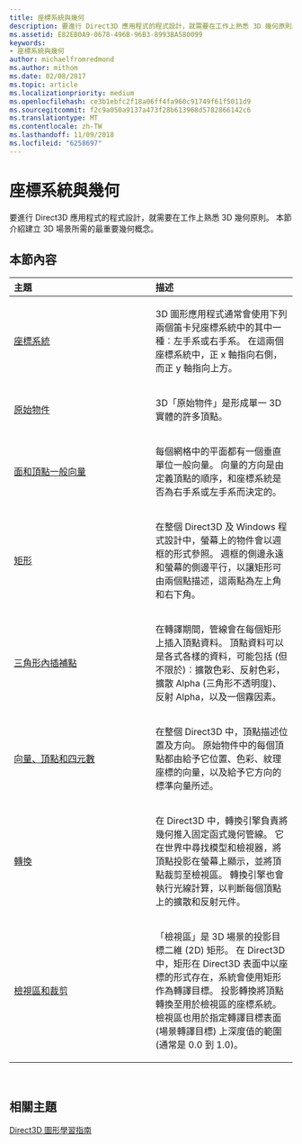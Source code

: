 ```yaml
---
title: 座標系統與幾何
description: 要進行 Direct3D 應用程式的程式設計，就需要在工作上熟悉 3D 幾何原則。 本節介紹建立 3D 場景所需的最重要幾何概念。
ms.assetid: E82EB0A9-0678-496B-96B3-8993BA580099
keywords:
- 座標系統與幾何
author: michaelfromredmond
ms.author: mithom
ms.date: 02/08/2017
ms.topic: article
ms.localizationpriority: medium
ms.openlocfilehash: ce3b1ebfc2f18a06ff4fa960c91749f61f5011d9
ms.sourcegitcommit: f2c9a050a9137a473f28b613968d5782866142c6
ms.translationtype: MT
ms.contentlocale: zh-TW
ms.lasthandoff: 11/09/2018
ms.locfileid: "6258697"
---
```

# <a name="coordinate-systems-and-geometry"></a>座標系統與幾何


要進行 Direct3D 應用程式的程式設計，就需要在工作上熟悉 3D 幾何原則。 本節介紹建立 3D 場景所需的最重要幾何概念。

## <a name="span-idin-this-sectionspanin-this-section"></a><span id="in-this-section"></span>本節內容


<table>
<colgroup>
<col width="50%" />
<col width="50%" />
</colgroup>
<thead>
<tr class="header">
<th align="left">主題</th>
<th align="left">描述</th>
</tr>
</thead>
<tbody>
<tr class="odd">
<td align="left"><p><a href="coordinate-systems.md">座標系統</a></p></td>
<td align="left"><p>3D 圖形應用程式通常會使用下列兩個笛卡兒座標系統中的其中一種︰左手系或右手系。 在這兩個座標系統中，正 x 軸指向右側，而正 y 軸指向上方。</p></td>
</tr>
<tr class="even">
<td align="left"><p><a href="primitives.md">原始物件</a></p></td>
<td align="left"><p>3D「原始物件」<em></em>是形成單一 3D 實體的許多頂點。</p></td>
</tr>
<tr class="odd">
<td align="left"><p><a href="face-and-vertex-normal-vectors.md">面和頂點一般向量</a></p></td>
<td align="left"><p>每個網格中的平面都有一個垂直單位一般向量。 向量的方向是由定義頂點的順序，和座標系統是否為右手系或左手系而決定的。</p></td>
</tr>
<tr class="even">
<td align="left"><p><a href="rectangles.md">矩形</a></p></td>
<td align="left"><p>在整個 Direct3D 及 Windows 程式設計中，螢幕上的物件會以週框的形式參照。 週框的側邊永遠和螢幕的側邊平行，以讓矩形可由兩個點描述，這兩點為左上角和右下角。</p></td>
</tr>
<tr class="odd">
<td align="left"><p><a href="triangle-interpolation.md">三角形內插補點</a></p></td>
<td align="left"><p>在轉譯期間，管線會在每個矩形上插入頂點資料。 頂點資料可以是各式各樣的資料，可能包括 (但不限於)︰擴散色彩、反射色彩，擴散 Alpha (三角形不透明度)、反射 Alpha，以及一個霧因素。</p></td>
</tr>
<tr class="even">
<td align="left"><p><a href="vectors--vertices--and-quaternions.md">向量、頂點和四元數</a></p></td>
<td align="left"><p>在整個 Direct3D 中，頂點描述位置及方向。 原始物件中的每個頂點都由給予它位置、色彩、紋理座標的向量，以及給予它方向的標準向量所述。</p></td>
</tr>
<tr class="odd">
<td align="left"><p><a href="transforms.md">轉換</a></p></td>
<td align="left"><p>在 Direct3D 中，轉換引擎負責將幾何推入固定函式幾何管線。 它在世界中尋找模型和檢視器，將頂點投影在螢幕上顯示，並將頂點裁剪至檢視區。 轉換引擎也會執行光線計算，以判斷每個頂點上的擴散和反射元件。</p></td>
</tr>
<tr class="even">
<td align="left"><p><a href="viewports-and-clipping.md">檢視區和裁剪</a></p></td>
<td align="left"><p>「檢視區」<em></em>是 3D 場景的投影目標二維 (2D) 矩形。 在 Direct3D 中，矩形在 Direct3D 表面中以座標的形式存在，系統會使用矩形作為轉譯目標。 投影轉換將頂點轉換至用於檢視區的座標系統。 檢視區也用於指定轉譯目標表面 (場景轉譯目標) 上深度值的範圍 (通常是 0.0 到 1.0)。</p></td>
</tr>
</tbody>
</table>

 

## <a name="span-idrelated-topicsspanrelated-topics"></a><span id="related-topics"></span>相關主題


[Direct3D 圖形學習指南](index.md)

 

 




